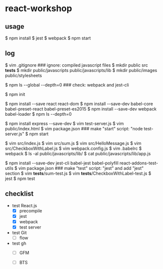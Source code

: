 # react-workshop

## usage
$ npm install
$ jest
$ webpack
$ npm start

## log
$ vim .gitignore ### ignore: compiled javascript files
$ mkdir public src __tests__
$ mkdir public/javascripts public/javascripts/lib
$ mkdir public/images public/stylesheets

$ npm ls --global --depth=0 ### check: webpack and jest-cli

$ npm init

$ npm install --save react react-dom
$ npm install --save-dev babel-core babel-preset-react babel-preset-es2015
$ npm install --save-dev webpack babel-loader
$ npm ls --depth=0

$ npm install express --save-dev
$ vim test-server.js
$ vim public/index.html
$ vim package.json ### make "start" script: "node test-server.js"
$ npm start

$ vim src/index.js
$ vim src/sum.js
$ vim src/HelloMessage.js
$ vim src/CheckboxWithLabel.js
$ vim webpack.config.js
$ vim .babelrc
$ webpack
$ ls -al public/javascripts/lib/
$ cat public/javascripts/lib/app.js

$ npm install --save-dev jest-cli babel-jest babel-polyfill react-addons-test-utils
$ vim package.json ### make "test" script: "jest" and add "jest" section
$ vim __tests__/sum-test.js
$ vim __tests__/CheckboxWithLabel-test.js
$ jest
$ npm test

## checklist
* test React.js
    - [x] precompile
    - [x] jest
    - [x] webpack
    - [x] test server

* test Git
    - [ ] flow

* test gh
    - [ ] GFM
    - [ ] BTS

